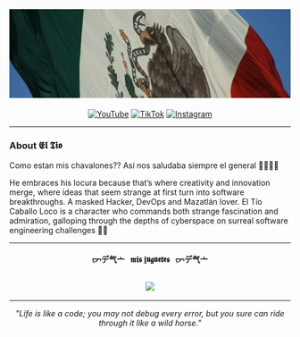 <div align="center">
  <img src="./img/cover.png" alt="cover image">
</div>
<br>
<div align="center">
  <a href="https://www.youtube.com/@eltiocaballoloco"><img src="https://img.shields.io/badge/YouTube-FF0000?style=for-the-badge&logo=youtube" alt="YouTube"></a>
  <a href="https://www.tiktok.com/@eltiocaballoloco"><img src="https://img.shields.io/badge/TikTok-000000?style=for-the-badge&logo=tiktok" alt="TikTok"></a>
  <a href="https://www.instagram.com/eltiocabaloloco"><img src="https://img.shields.io/badge/Instagram-E4405F?style=for-the-badge&logo=instagram" alt="Instagram"></a>
</div>

---

### About 𝕰𝖑 𝕿𝖎𝖔

Como estan mis chavalones?? Así nos saludaba siempre el general 🍕🍅🇲🇽

He embraces his locura because that’s where creativity and innovation merge, where ideas that seem strange at first turn into software breakthroughs. A masked Hacker, DevOps and Mazatlán lover. El Tío Caballo Loco is a character who commands both strange fascination and admiration, galloping through the depths of cyberspace on surreal software engineering challenges 🐎🐎

----- 

<p align="center">
  <b>
    ᡕᠵデ气亠 &nbsp; 𝖒𝖎𝖘 𝖏𝖚𝖌𝖚𝖊𝖙𝖊𝖘 &nbsp; ᡕᠵデ气亠
  </b>
</p>
<p align="center">
  <br/>
  <a href="https://skillicons.dev">
    <img src="https://skillicons.dev/icons?i=gitlab,github,vscode,visualstudio,git,npm,bun,gradle,nodejs,react,materialui,astro,html,css,tailwind,javascript,typescript,wasm,prisma,dotnet,cs,python,flask,go,bash,azure,aws,kubernetes,docker,githubactions,grafana,prometheus,ansible,terraform,kafka,jenkins,regex,nginx,mongodb,mysql,redis,ipfs,linux,windows,raspberrypi" />
  </a>
</p>

----- 

<p align="center">
  <em>"Life is like a code; you may not debug every error, but you sure can ride through it like a wild horse."<em>
</p>
